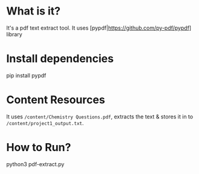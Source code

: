 # What is it?
It's a pdf text extract tool. It uses [pypdf|https://github.com/py-pdf/pypdf] library

# Install dependencies
pip install pypdf

# Content Resources
It uses `/content/Chemistry Questions.pdf`, extracts the text  & stores it in to `/content/project1_output.txt`.

# How to Run?
python3 pdf-extract.py